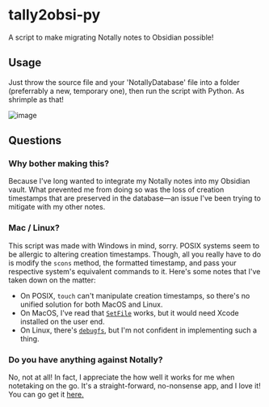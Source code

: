 # tally2obsi-py
A script to make migrating Notally notes to Obsidian possible!

## Usage
Just throw the source file and your 'NotallyDatabase' file into a folder (preferrably a new, temporary one), then run the script with Python. As shrimple as that!

![image](https://github.com/nucspl/tally2obsi-py/assets/80261260/9a546bc1-48ef-4702-9b23-dc54364a6c8d)

## Questions
### Why bother making this?
Because I've long wanted to integrate my Notally notes into my Obsidian vault. What prevented me from doing so was the loss of creation timestamps that are preserved in the database—an issue I've been trying to mitigate with my other notes.

### Mac / Linux?
This script was made with Windows in mind, sorry. POSIX systems seem to be allergic to altering creation timestamps. Though, all you really have to do is modify the `scons` method, the formatted timestamp, and pass your respective system's equivalent commands to it. Here's some notes that I've taken down on the matter:
- On POSIX, `touch` can't manipulate creation timestamps, so there's no unified solution for both MacOS and Linux.
- On MacOS, I've read that [`SetFile`](https://discussions.apple.com/thread/250821280?answerId=251566149022) works, but it would need Xcode installed on the user end.
- On Linux, there's [`debugfs`](https://unix.stackexchange.com/a/36024), but I'm not confident in implementing such a thing.

### Do you have anything against Notally?
No, not at all! In fact, I appreciate the how well it works for me when notetaking on the go. It's a straight-forward, no-nonsense app, and I love it! You can go get it [here.](https://github.com/OmGodse/Notally)
